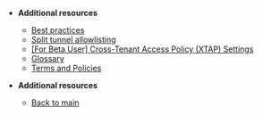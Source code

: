 - **Additional resources**
  - [Best practices](additional-resources/best-practices)
  - [Split tunnel allowlisting](additional-resources/split-tunnel-allowlist)
  - [[For Beta User] Cross-Tenant Access Policy (XTAP) Settings](additional-resources/XTAP-settings)
  - [Glossary](additional-resources/term-definitions)
  - [Terms and Policies](additional-resources/terms-and-policies)

- **Additional resources**
  - [Back to main](/prerequisites-for-onboarding)
